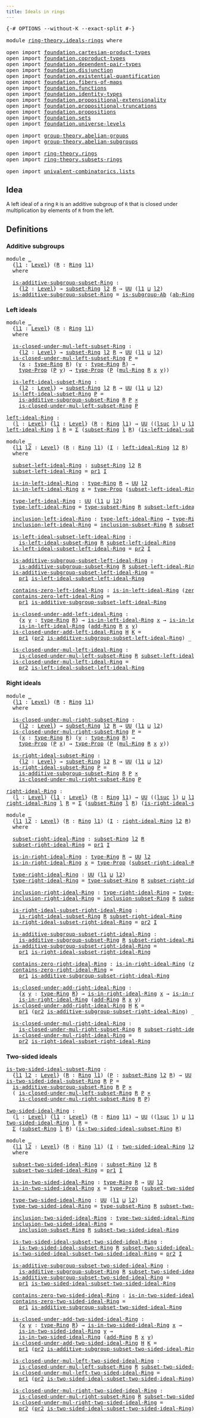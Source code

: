 ```yaml
---
title: Ideals in rings
---
```


<pre class="Agda"><a id="41" class="Symbol">{-#</a> <a id="45" class="Keyword">OPTIONS</a> <a id="53" class="Pragma">--without-K</a> <a id="65" class="Pragma">--exact-split</a> <a id="79" class="Symbol">#-}</a>

<a id="84" class="Keyword">module</a> <a id="91" href="ring-theory.ideals-rings.html" class="Module">ring-theory.ideals-rings</a> <a id="116" class="Keyword">where</a>

<a id="123" class="Keyword">open</a> <a id="128" class="Keyword">import</a> <a id="135" href="foundation.cartesian-product-types.html" class="Module">foundation.cartesian-product-types</a>
<a id="170" class="Keyword">open</a> <a id="175" class="Keyword">import</a> <a id="182" href="foundation.coproduct-types.html" class="Module">foundation.coproduct-types</a>
<a id="209" class="Keyword">open</a> <a id="214" class="Keyword">import</a> <a id="221" href="foundation.dependent-pair-types.html" class="Module">foundation.dependent-pair-types</a>
<a id="253" class="Keyword">open</a> <a id="258" class="Keyword">import</a> <a id="265" href="foundation.disjunction.html" class="Module">foundation.disjunction</a>
<a id="288" class="Keyword">open</a> <a id="293" class="Keyword">import</a> <a id="300" href="foundation.existential-quantification.html" class="Module">foundation.existential-quantification</a>
<a id="338" class="Keyword">open</a> <a id="343" class="Keyword">import</a> <a id="350" href="foundation.fibers-of-maps.html" class="Module">foundation.fibers-of-maps</a>
<a id="376" class="Keyword">open</a> <a id="381" class="Keyword">import</a> <a id="388" href="foundation.functions.html" class="Module">foundation.functions</a>
<a id="409" class="Keyword">open</a> <a id="414" class="Keyword">import</a> <a id="421" href="foundation.identity-types.html" class="Module">foundation.identity-types</a>
<a id="447" class="Keyword">open</a> <a id="452" class="Keyword">import</a> <a id="459" href="foundation.propositional-extensionality.html" class="Module">foundation.propositional-extensionality</a>
<a id="499" class="Keyword">open</a> <a id="504" class="Keyword">import</a> <a id="511" href="foundation.propositional-truncations.html" class="Module">foundation.propositional-truncations</a>
<a id="548" class="Keyword">open</a> <a id="553" class="Keyword">import</a> <a id="560" href="foundation.propositions.html" class="Module">foundation.propositions</a>
<a id="584" class="Keyword">open</a> <a id="589" class="Keyword">import</a> <a id="596" href="foundation.sets.html" class="Module">foundation.sets</a>
<a id="612" class="Keyword">open</a> <a id="617" class="Keyword">import</a> <a id="624" href="foundation.universe-levels.html" class="Module">foundation.universe-levels</a>

<a id="652" class="Keyword">open</a> <a id="657" class="Keyword">import</a> <a id="664" href="group-theory.abelian-groups.html" class="Module">group-theory.abelian-groups</a>
<a id="692" class="Keyword">open</a> <a id="697" class="Keyword">import</a> <a id="704" href="group-theory.abelian-subgroups.html" class="Module">group-theory.abelian-subgroups</a>

<a id="736" class="Keyword">open</a> <a id="741" class="Keyword">import</a> <a id="748" href="ring-theory.rings.html" class="Module">ring-theory.rings</a>
<a id="766" class="Keyword">open</a> <a id="771" class="Keyword">import</a> <a id="778" href="ring-theory.subsets-rings.html" class="Module">ring-theory.subsets-rings</a>

<a id="805" class="Keyword">open</a> <a id="810" class="Keyword">import</a> <a id="817" href="univalent-combinatorics.lists.html" class="Module">univalent-combinatorics.lists</a>
</pre>
## Idea

A left ideal of a ring `R` is an additive subgroup of `R` that is closed under multiplication by elements of `R` from the left.

## Definitions

### Additive subgroups

<pre class="Agda"><a id="1038" class="Keyword">module</a> <a id="1045" href="ring-theory.ideals-rings.html#1045" class="Module">_</a>
  <a id="1049" class="Symbol">{</a><a id="1050" href="ring-theory.ideals-rings.html#1050" class="Bound">l1</a> <a id="1053" class="Symbol">:</a> <a id="1055" href="Agda.Primitive.html#597" class="Postulate">Level</a><a id="1060" class="Symbol">}</a> <a id="1062" class="Symbol">(</a><a id="1063" href="ring-theory.ideals-rings.html#1063" class="Bound">R</a> <a id="1065" class="Symbol">:</a> <a id="1067" href="ring-theory.rings.html#2466" class="Function">Ring</a> <a id="1072" href="ring-theory.ideals-rings.html#1050" class="Bound">l1</a><a id="1074" class="Symbol">)</a>
  <a id="1078" class="Keyword">where</a>
  
  <a id="1089" href="ring-theory.ideals-rings.html#1089" class="Function">is-additive-subgroup-subset-Ring</a> <a id="1122" class="Symbol">:</a>
    <a id="1128" class="Symbol">{</a><a id="1129" href="ring-theory.ideals-rings.html#1129" class="Bound">l2</a> <a id="1132" class="Symbol">:</a> <a id="1134" href="Agda.Primitive.html#597" class="Postulate">Level</a><a id="1139" class="Symbol">}</a> <a id="1141" class="Symbol">→</a> <a id="1143" href="ring-theory.subsets-rings.html#597" class="Function">subset-Ring</a> <a id="1155" href="ring-theory.ideals-rings.html#1129" class="Bound">l2</a> <a id="1158" href="ring-theory.ideals-rings.html#1063" class="Bound">R</a> <a id="1160" class="Symbol">→</a> <a id="1162" href="foundation-core.universe-levels.html#222" class="Primitive">UU</a> <a id="1165" class="Symbol">(</a><a id="1166" href="ring-theory.ideals-rings.html#1050" class="Bound">l1</a> <a id="1169" href="Agda.Primitive.html#810" class="Primitive Operator">⊔</a> <a id="1171" href="ring-theory.ideals-rings.html#1129" class="Bound">l2</a><a id="1173" class="Symbol">)</a>
  <a id="1177" href="ring-theory.ideals-rings.html#1089" class="Function">is-additive-subgroup-subset-Ring</a> <a id="1210" class="Symbol">=</a> <a id="1212" href="group-theory.abelian-subgroups.html#3419" class="Function">is-subgroup-Ab</a> <a id="1227" class="Symbol">(</a><a id="1228" href="ring-theory.rings.html#2580" class="Function">ab-Ring</a> <a id="1236" href="ring-theory.ideals-rings.html#1063" class="Bound">R</a><a id="1237" class="Symbol">)</a>
</pre>
### Left ideals

<pre class="Agda"><a id="1269" class="Keyword">module</a> <a id="1276" href="ring-theory.ideals-rings.html#1276" class="Module">_</a>
  <a id="1280" class="Symbol">{</a><a id="1281" href="ring-theory.ideals-rings.html#1281" class="Bound">l1</a> <a id="1284" class="Symbol">:</a> <a id="1286" href="Agda.Primitive.html#597" class="Postulate">Level</a><a id="1291" class="Symbol">}</a> <a id="1293" class="Symbol">(</a><a id="1294" href="ring-theory.ideals-rings.html#1294" class="Bound">R</a> <a id="1296" class="Symbol">:</a> <a id="1298" href="ring-theory.rings.html#2466" class="Function">Ring</a> <a id="1303" href="ring-theory.ideals-rings.html#1281" class="Bound">l1</a><a id="1305" class="Symbol">)</a>
  <a id="1309" class="Keyword">where</a>
  
  <a id="1320" href="ring-theory.ideals-rings.html#1320" class="Function">is-closed-under-mul-left-subset-Ring</a> <a id="1357" class="Symbol">:</a>
    <a id="1363" class="Symbol">{</a><a id="1364" href="ring-theory.ideals-rings.html#1364" class="Bound">l2</a> <a id="1367" class="Symbol">:</a> <a id="1369" href="Agda.Primitive.html#597" class="Postulate">Level</a><a id="1374" class="Symbol">}</a> <a id="1376" class="Symbol">→</a> <a id="1378" href="ring-theory.subsets-rings.html#597" class="Function">subset-Ring</a> <a id="1390" href="ring-theory.ideals-rings.html#1364" class="Bound">l2</a> <a id="1393" href="ring-theory.ideals-rings.html#1294" class="Bound">R</a> <a id="1395" class="Symbol">→</a> <a id="1397" href="foundation-core.universe-levels.html#222" class="Primitive">UU</a> <a id="1400" class="Symbol">(</a><a id="1401" href="ring-theory.ideals-rings.html#1281" class="Bound">l1</a> <a id="1404" href="Agda.Primitive.html#810" class="Primitive Operator">⊔</a> <a id="1406" href="ring-theory.ideals-rings.html#1364" class="Bound">l2</a><a id="1408" class="Symbol">)</a>
  <a id="1412" href="ring-theory.ideals-rings.html#1320" class="Function">is-closed-under-mul-left-subset-Ring</a> <a id="1449" href="ring-theory.ideals-rings.html#1449" class="Bound">P</a> <a id="1451" class="Symbol">=</a>
    <a id="1457" class="Symbol">(</a><a id="1458" href="ring-theory.ideals-rings.html#1458" class="Bound">x</a> <a id="1460" class="Symbol">:</a> <a id="1462" href="ring-theory.rings.html#2723" class="Function">type-Ring</a> <a id="1472" href="ring-theory.ideals-rings.html#1294" class="Bound">R</a><a id="1473" class="Symbol">)</a> <a id="1475" class="Symbol">(</a><a id="1476" href="ring-theory.ideals-rings.html#1476" class="Bound">y</a> <a id="1478" class="Symbol">:</a> <a id="1480" href="ring-theory.rings.html#2723" class="Function">type-Ring</a> <a id="1490" href="ring-theory.ideals-rings.html#1294" class="Bound">R</a><a id="1491" class="Symbol">)</a> <a id="1493" class="Symbol">→</a>
    <a id="1499" href="foundation-core.propositions.html#1424" class="Function">type-Prop</a> <a id="1509" class="Symbol">(</a><a id="1510" href="ring-theory.ideals-rings.html#1449" class="Bound">P</a> <a id="1512" href="ring-theory.ideals-rings.html#1476" class="Bound">y</a><a id="1513" class="Symbol">)</a> <a id="1515" class="Symbol">→</a> <a id="1517" href="foundation-core.propositions.html#1424" class="Function">type-Prop</a> <a id="1527" class="Symbol">(</a><a id="1528" href="ring-theory.ideals-rings.html#1449" class="Bound">P</a> <a id="1530" class="Symbol">(</a><a id="1531" href="ring-theory.rings.html#6441" class="Function">mul-Ring</a> <a id="1540" href="ring-theory.ideals-rings.html#1294" class="Bound">R</a> <a id="1542" href="ring-theory.ideals-rings.html#1458" class="Bound">x</a> <a id="1544" href="ring-theory.ideals-rings.html#1476" class="Bound">y</a><a id="1545" class="Symbol">))</a>
  
  <a id="1553" href="ring-theory.ideals-rings.html#1553" class="Function">is-left-ideal-subset-Ring</a> <a id="1579" class="Symbol">:</a>
    <a id="1585" class="Symbol">{</a><a id="1586" href="ring-theory.ideals-rings.html#1586" class="Bound">l2</a> <a id="1589" class="Symbol">:</a> <a id="1591" href="Agda.Primitive.html#597" class="Postulate">Level</a><a id="1596" class="Symbol">}</a> <a id="1598" class="Symbol">→</a> <a id="1600" href="ring-theory.subsets-rings.html#597" class="Function">subset-Ring</a> <a id="1612" href="ring-theory.ideals-rings.html#1586" class="Bound">l2</a> <a id="1615" href="ring-theory.ideals-rings.html#1294" class="Bound">R</a> <a id="1617" class="Symbol">→</a> <a id="1619" href="foundation-core.universe-levels.html#222" class="Primitive">UU</a> <a id="1622" class="Symbol">(</a><a id="1623" href="ring-theory.ideals-rings.html#1281" class="Bound">l1</a> <a id="1626" href="Agda.Primitive.html#810" class="Primitive Operator">⊔</a> <a id="1628" href="ring-theory.ideals-rings.html#1586" class="Bound">l2</a><a id="1630" class="Symbol">)</a>
  <a id="1634" href="ring-theory.ideals-rings.html#1553" class="Function">is-left-ideal-subset-Ring</a> <a id="1660" href="ring-theory.ideals-rings.html#1660" class="Bound">P</a> <a id="1662" class="Symbol">=</a>
    <a id="1668" href="ring-theory.ideals-rings.html#1089" class="Function">is-additive-subgroup-subset-Ring</a> <a id="1701" href="ring-theory.ideals-rings.html#1294" class="Bound">R</a> <a id="1703" href="ring-theory.ideals-rings.html#1660" class="Bound">P</a> <a id="1705" href="foundation-core.cartesian-product-types.html#577" class="Function Operator">×</a>
    <a id="1711" href="ring-theory.ideals-rings.html#1320" class="Function">is-closed-under-mul-left-subset-Ring</a> <a id="1748" href="ring-theory.ideals-rings.html#1660" class="Bound">P</a>
  
<a id="left-ideal-Ring"></a><a id="1753" href="ring-theory.ideals-rings.html#1753" class="Function">left-ideal-Ring</a> <a id="1769" class="Symbol">:</a>
  <a id="1773" class="Symbol">(</a><a id="1774" href="ring-theory.ideals-rings.html#1774" class="Bound">l</a> <a id="1776" class="Symbol">:</a> <a id="1778" href="Agda.Primitive.html#597" class="Postulate">Level</a><a id="1783" class="Symbol">)</a> <a id="1785" class="Symbol">{</a><a id="1786" href="ring-theory.ideals-rings.html#1786" class="Bound">l1</a> <a id="1789" class="Symbol">:</a> <a id="1791" href="Agda.Primitive.html#597" class="Postulate">Level</a><a id="1796" class="Symbol">}</a> <a id="1798" class="Symbol">(</a><a id="1799" href="ring-theory.ideals-rings.html#1799" class="Bound">R</a> <a id="1801" class="Symbol">:</a> <a id="1803" href="ring-theory.rings.html#2466" class="Function">Ring</a> <a id="1808" href="ring-theory.ideals-rings.html#1786" class="Bound">l1</a><a id="1810" class="Symbol">)</a> <a id="1812" class="Symbol">→</a> <a id="1814" href="foundation-core.universe-levels.html#222" class="Primitive">UU</a> <a id="1817" class="Symbol">((</a><a id="1819" href="Agda.Primitive.html#780" class="Primitive">lsuc</a> <a id="1824" href="ring-theory.ideals-rings.html#1774" class="Bound">l</a><a id="1825" class="Symbol">)</a> <a id="1827" href="Agda.Primitive.html#810" class="Primitive Operator">⊔</a> <a id="1829" href="ring-theory.ideals-rings.html#1786" class="Bound">l1</a><a id="1831" class="Symbol">)</a>
<a id="1833" href="ring-theory.ideals-rings.html#1753" class="Function">left-ideal-Ring</a> <a id="1849" href="ring-theory.ideals-rings.html#1849" class="Bound">l</a> <a id="1851" href="ring-theory.ideals-rings.html#1851" class="Bound">R</a> <a id="1853" class="Symbol">=</a> <a id="1855" href="foundation-core.dependent-pair-types.html#502" class="Record">Σ</a> <a id="1857" class="Symbol">(</a><a id="1858" href="ring-theory.subsets-rings.html#597" class="Function">subset-Ring</a> <a id="1870" href="ring-theory.ideals-rings.html#1849" class="Bound">l</a> <a id="1872" href="ring-theory.ideals-rings.html#1851" class="Bound">R</a><a id="1873" class="Symbol">)</a> <a id="1875" class="Symbol">(</a><a id="1876" href="ring-theory.ideals-rings.html#1553" class="Function">is-left-ideal-subset-Ring</a> <a id="1902" href="ring-theory.ideals-rings.html#1851" class="Bound">R</a><a id="1903" class="Symbol">)</a>

<a id="1906" class="Keyword">module</a> <a id="1913" href="ring-theory.ideals-rings.html#1913" class="Module">_</a>
  <a id="1917" class="Symbol">{</a><a id="1918" href="ring-theory.ideals-rings.html#1918" class="Bound">l1</a> <a id="1921" href="ring-theory.ideals-rings.html#1921" class="Bound">l2</a> <a id="1924" class="Symbol">:</a> <a id="1926" href="Agda.Primitive.html#597" class="Postulate">Level</a><a id="1931" class="Symbol">}</a> <a id="1933" class="Symbol">(</a><a id="1934" href="ring-theory.ideals-rings.html#1934" class="Bound">R</a> <a id="1936" class="Symbol">:</a> <a id="1938" href="ring-theory.rings.html#2466" class="Function">Ring</a> <a id="1943" href="ring-theory.ideals-rings.html#1918" class="Bound">l1</a><a id="1945" class="Symbol">)</a> <a id="1947" class="Symbol">(</a><a id="1948" href="ring-theory.ideals-rings.html#1948" class="Bound">I</a> <a id="1950" class="Symbol">:</a> <a id="1952" href="ring-theory.ideals-rings.html#1753" class="Function">left-ideal-Ring</a> <a id="1968" href="ring-theory.ideals-rings.html#1921" class="Bound">l2</a> <a id="1971" href="ring-theory.ideals-rings.html#1934" class="Bound">R</a><a id="1972" class="Symbol">)</a>
  <a id="1976" class="Keyword">where</a>

  <a id="1985" href="ring-theory.ideals-rings.html#1985" class="Function">subset-left-ideal-Ring</a> <a id="2008" class="Symbol">:</a> <a id="2010" href="ring-theory.subsets-rings.html#597" class="Function">subset-Ring</a> <a id="2022" href="ring-theory.ideals-rings.html#1921" class="Bound">l2</a> <a id="2025" href="ring-theory.ideals-rings.html#1934" class="Bound">R</a>
  <a id="2029" href="ring-theory.ideals-rings.html#1985" class="Function">subset-left-ideal-Ring</a> <a id="2052" class="Symbol">=</a> <a id="2054" href="foundation-core.dependent-pair-types.html#592" class="Field">pr1</a> <a id="2058" href="ring-theory.ideals-rings.html#1948" class="Bound">I</a>

  <a id="2063" href="ring-theory.ideals-rings.html#2063" class="Function">is-in-left-ideal-Ring</a> <a id="2085" class="Symbol">:</a> <a id="2087" href="ring-theory.rings.html#2723" class="Function">type-Ring</a> <a id="2097" href="ring-theory.ideals-rings.html#1934" class="Bound">R</a> <a id="2099" class="Symbol">→</a> <a id="2101" href="foundation-core.universe-levels.html#222" class="Primitive">UU</a> <a id="2104" href="ring-theory.ideals-rings.html#1921" class="Bound">l2</a>
  <a id="2109" href="ring-theory.ideals-rings.html#2063" class="Function">is-in-left-ideal-Ring</a> <a id="2131" href="ring-theory.ideals-rings.html#2131" class="Bound">x</a> <a id="2133" class="Symbol">=</a> <a id="2135" href="foundation-core.propositions.html#1424" class="Function">type-Prop</a> <a id="2145" class="Symbol">(</a><a id="2146" href="ring-theory.ideals-rings.html#1985" class="Function">subset-left-ideal-Ring</a> <a id="2169" href="ring-theory.ideals-rings.html#2131" class="Bound">x</a><a id="2170" class="Symbol">)</a>

  <a id="2175" href="ring-theory.ideals-rings.html#2175" class="Function">type-left-ideal-Ring</a> <a id="2196" class="Symbol">:</a> <a id="2198" href="foundation-core.universe-levels.html#222" class="Primitive">UU</a> <a id="2201" class="Symbol">(</a><a id="2202" href="ring-theory.ideals-rings.html#1918" class="Bound">l1</a> <a id="2205" href="Agda.Primitive.html#810" class="Primitive Operator">⊔</a> <a id="2207" href="ring-theory.ideals-rings.html#1921" class="Bound">l2</a><a id="2209" class="Symbol">)</a>
  <a id="2213" href="ring-theory.ideals-rings.html#2175" class="Function">type-left-ideal-Ring</a> <a id="2234" class="Symbol">=</a> <a id="2236" href="ring-theory.subsets-rings.html#944" class="Function">type-subset-Ring</a> <a id="2253" href="ring-theory.ideals-rings.html#1934" class="Bound">R</a> <a id="2255" href="ring-theory.ideals-rings.html#1985" class="Function">subset-left-ideal-Ring</a>

  <a id="2281" href="ring-theory.ideals-rings.html#2281" class="Function">inclusion-left-ideal-Ring</a> <a id="2307" class="Symbol">:</a> <a id="2309" href="ring-theory.ideals-rings.html#2175" class="Function">type-left-ideal-Ring</a> <a id="2330" class="Symbol">→</a> <a id="2332" href="ring-theory.rings.html#2723" class="Function">type-Ring</a> <a id="2342" href="ring-theory.ideals-rings.html#1934" class="Bound">R</a>
  <a id="2346" href="ring-theory.ideals-rings.html#2281" class="Function">inclusion-left-ideal-Ring</a> <a id="2372" class="Symbol">=</a> <a id="2374" href="ring-theory.subsets-rings.html#1015" class="Function">inclusion-subset-Ring</a> <a id="2396" href="ring-theory.ideals-rings.html#1934" class="Bound">R</a> <a id="2398" href="ring-theory.ideals-rings.html#1985" class="Function">subset-left-ideal-Ring</a>

  <a id="2424" href="ring-theory.ideals-rings.html#2424" class="Function">is-left-ideal-subset-left-ideal-Ring</a> <a id="2461" class="Symbol">:</a>
    <a id="2467" href="ring-theory.ideals-rings.html#1553" class="Function">is-left-ideal-subset-Ring</a> <a id="2493" href="ring-theory.ideals-rings.html#1934" class="Bound">R</a> <a id="2495" href="ring-theory.ideals-rings.html#1985" class="Function">subset-left-ideal-Ring</a>
  <a id="2520" href="ring-theory.ideals-rings.html#2424" class="Function">is-left-ideal-subset-left-ideal-Ring</a> <a id="2557" class="Symbol">=</a> <a id="2559" href="foundation-core.dependent-pair-types.html#604" class="Field">pr2</a> <a id="2563" href="ring-theory.ideals-rings.html#1948" class="Bound">I</a>

  <a id="2568" href="ring-theory.ideals-rings.html#2568" class="Function">is-additive-subgroup-subset-left-ideal-Ring</a> <a id="2612" class="Symbol">:</a>
    <a id="2618" href="ring-theory.ideals-rings.html#1089" class="Function">is-additive-subgroup-subset-Ring</a> <a id="2651" href="ring-theory.ideals-rings.html#1934" class="Bound">R</a> <a id="2653" href="ring-theory.ideals-rings.html#1985" class="Function">subset-left-ideal-Ring</a>
  <a id="2678" href="ring-theory.ideals-rings.html#2568" class="Function">is-additive-subgroup-subset-left-ideal-Ring</a> <a id="2722" class="Symbol">=</a>
    <a id="2728" href="foundation-core.dependent-pair-types.html#592" class="Field">pr1</a> <a id="2732" href="ring-theory.ideals-rings.html#2424" class="Function">is-left-ideal-subset-left-ideal-Ring</a>

  <a id="2772" href="ring-theory.ideals-rings.html#2772" class="Function">contains-zero-left-ideal-Ring</a> <a id="2802" class="Symbol">:</a> <a id="2804" href="ring-theory.ideals-rings.html#2063" class="Function">is-in-left-ideal-Ring</a> <a id="2826" class="Symbol">(</a><a id="2827" href="ring-theory.rings.html#5102" class="Function">zero-Ring</a> <a id="2837" href="ring-theory.ideals-rings.html#1934" class="Bound">R</a><a id="2838" class="Symbol">)</a>
  <a id="2842" href="ring-theory.ideals-rings.html#2772" class="Function">contains-zero-left-ideal-Ring</a> <a id="2872" class="Symbol">=</a>
    <a id="2878" href="foundation-core.dependent-pair-types.html#592" class="Field">pr1</a> <a id="2882" href="ring-theory.ideals-rings.html#2568" class="Function">is-additive-subgroup-subset-left-ideal-Ring</a>

  <a id="2929" href="ring-theory.ideals-rings.html#2929" class="Function">is-closed-under-add-left-ideal-Ring</a> <a id="2965" class="Symbol">:</a>
    <a id="2971" class="Symbol">{</a><a id="2972" href="ring-theory.ideals-rings.html#2972" class="Bound">x</a> <a id="2974" href="ring-theory.ideals-rings.html#2974" class="Bound">y</a> <a id="2976" class="Symbol">:</a> <a id="2978" href="ring-theory.rings.html#2723" class="Function">type-Ring</a> <a id="2988" href="ring-theory.ideals-rings.html#1934" class="Bound">R</a><a id="2989" class="Symbol">}</a> <a id="2991" class="Symbol">→</a> <a id="2993" href="ring-theory.ideals-rings.html#2063" class="Function">is-in-left-ideal-Ring</a> <a id="3015" href="ring-theory.ideals-rings.html#2972" class="Bound">x</a> <a id="3017" class="Symbol">→</a> <a id="3019" href="ring-theory.ideals-rings.html#2063" class="Function">is-in-left-ideal-Ring</a> <a id="3041" href="ring-theory.ideals-rings.html#2974" class="Bound">y</a> <a id="3043" class="Symbol">→</a>
    <a id="3049" href="ring-theory.ideals-rings.html#2063" class="Function">is-in-left-ideal-Ring</a> <a id="3071" class="Symbol">(</a><a id="3072" href="ring-theory.rings.html#3068" class="Function">add-Ring</a> <a id="3081" href="ring-theory.ideals-rings.html#1934" class="Bound">R</a> <a id="3083" href="ring-theory.ideals-rings.html#2972" class="Bound">x</a> <a id="3085" href="ring-theory.ideals-rings.html#2974" class="Bound">y</a><a id="3086" class="Symbol">)</a>
  <a id="3090" href="ring-theory.ideals-rings.html#2929" class="Function">is-closed-under-add-left-ideal-Ring</a> <a id="3126" href="ring-theory.ideals-rings.html#3126" class="Bound">H</a> <a id="3128" href="ring-theory.ideals-rings.html#3128" class="Bound">K</a> <a id="3130" class="Symbol">=</a>
    <a id="3136" href="foundation-core.dependent-pair-types.html#592" class="Field">pr1</a> <a id="3140" class="Symbol">(</a><a id="3141" href="foundation-core.dependent-pair-types.html#604" class="Field">pr2</a> <a id="3145" href="ring-theory.ideals-rings.html#2568" class="Function">is-additive-subgroup-subset-left-ideal-Ring</a><a id="3188" class="Symbol">)</a> <a id="3190" class="Symbol">_</a> <a id="3192" class="Symbol">_</a> <a id="3194" href="ring-theory.ideals-rings.html#3126" class="Bound">H</a> <a id="3196" href="ring-theory.ideals-rings.html#3128" class="Bound">K</a>

  <a id="3201" href="ring-theory.ideals-rings.html#3201" class="Function">is-closed-under-mul-left-ideal-Ring</a> <a id="3237" class="Symbol">:</a>
    <a id="3243" href="ring-theory.ideals-rings.html#1320" class="Function">is-closed-under-mul-left-subset-Ring</a> <a id="3280" href="ring-theory.ideals-rings.html#1934" class="Bound">R</a> <a id="3282" href="ring-theory.ideals-rings.html#1985" class="Function">subset-left-ideal-Ring</a>
  <a id="3307" href="ring-theory.ideals-rings.html#3201" class="Function">is-closed-under-mul-left-ideal-Ring</a> <a id="3343" class="Symbol">=</a>
    <a id="3349" href="foundation-core.dependent-pair-types.html#604" class="Field">pr2</a> <a id="3353" href="ring-theory.ideals-rings.html#2424" class="Function">is-left-ideal-subset-left-ideal-Ring</a>
</pre>
### Right ideals

<pre class="Agda"><a id="3421" class="Keyword">module</a> <a id="3428" href="ring-theory.ideals-rings.html#3428" class="Module">_</a>
  <a id="3432" class="Symbol">{</a><a id="3433" href="ring-theory.ideals-rings.html#3433" class="Bound">l1</a> <a id="3436" class="Symbol">:</a> <a id="3438" href="Agda.Primitive.html#597" class="Postulate">Level</a><a id="3443" class="Symbol">}</a> <a id="3445" class="Symbol">(</a><a id="3446" href="ring-theory.ideals-rings.html#3446" class="Bound">R</a> <a id="3448" class="Symbol">:</a> <a id="3450" href="ring-theory.rings.html#2466" class="Function">Ring</a> <a id="3455" href="ring-theory.ideals-rings.html#3433" class="Bound">l1</a><a id="3457" class="Symbol">)</a>
  <a id="3461" class="Keyword">where</a>
  
  <a id="3472" href="ring-theory.ideals-rings.html#3472" class="Function">is-closed-under-mul-right-subset-Ring</a> <a id="3510" class="Symbol">:</a>
    <a id="3516" class="Symbol">{</a><a id="3517" href="ring-theory.ideals-rings.html#3517" class="Bound">l2</a> <a id="3520" class="Symbol">:</a> <a id="3522" href="Agda.Primitive.html#597" class="Postulate">Level</a><a id="3527" class="Symbol">}</a> <a id="3529" class="Symbol">→</a> <a id="3531" href="ring-theory.subsets-rings.html#597" class="Function">subset-Ring</a> <a id="3543" href="ring-theory.ideals-rings.html#3517" class="Bound">l2</a> <a id="3546" href="ring-theory.ideals-rings.html#3446" class="Bound">R</a> <a id="3548" class="Symbol">→</a> <a id="3550" href="foundation-core.universe-levels.html#222" class="Primitive">UU</a> <a id="3553" class="Symbol">(</a><a id="3554" href="ring-theory.ideals-rings.html#3433" class="Bound">l1</a> <a id="3557" href="Agda.Primitive.html#810" class="Primitive Operator">⊔</a> <a id="3559" href="ring-theory.ideals-rings.html#3517" class="Bound">l2</a><a id="3561" class="Symbol">)</a>
  <a id="3565" href="ring-theory.ideals-rings.html#3472" class="Function">is-closed-under-mul-right-subset-Ring</a> <a id="3603" href="ring-theory.ideals-rings.html#3603" class="Bound">P</a> <a id="3605" class="Symbol">=</a>
    <a id="3611" class="Symbol">(</a><a id="3612" href="ring-theory.ideals-rings.html#3612" class="Bound">x</a> <a id="3614" class="Symbol">:</a> <a id="3616" href="ring-theory.rings.html#2723" class="Function">type-Ring</a> <a id="3626" href="ring-theory.ideals-rings.html#3446" class="Bound">R</a><a id="3627" class="Symbol">)</a> <a id="3629" class="Symbol">(</a><a id="3630" href="ring-theory.ideals-rings.html#3630" class="Bound">y</a> <a id="3632" class="Symbol">:</a> <a id="3634" href="ring-theory.rings.html#2723" class="Function">type-Ring</a> <a id="3644" href="ring-theory.ideals-rings.html#3446" class="Bound">R</a><a id="3645" class="Symbol">)</a> <a id="3647" class="Symbol">→</a>
    <a id="3653" href="foundation-core.propositions.html#1424" class="Function">type-Prop</a> <a id="3663" class="Symbol">(</a><a id="3664" href="ring-theory.ideals-rings.html#3603" class="Bound">P</a> <a id="3666" href="ring-theory.ideals-rings.html#3612" class="Bound">x</a><a id="3667" class="Symbol">)</a> <a id="3669" class="Symbol">→</a> <a id="3671" href="foundation-core.propositions.html#1424" class="Function">type-Prop</a> <a id="3681" class="Symbol">(</a><a id="3682" href="ring-theory.ideals-rings.html#3603" class="Bound">P</a> <a id="3684" class="Symbol">(</a><a id="3685" href="ring-theory.rings.html#6441" class="Function">mul-Ring</a> <a id="3694" href="ring-theory.ideals-rings.html#3446" class="Bound">R</a> <a id="3696" href="ring-theory.ideals-rings.html#3612" class="Bound">x</a> <a id="3698" href="ring-theory.ideals-rings.html#3630" class="Bound">y</a><a id="3699" class="Symbol">))</a>

  <a id="3705" href="ring-theory.ideals-rings.html#3705" class="Function">is-right-ideal-subset-Ring</a> <a id="3732" class="Symbol">:</a>
    <a id="3738" class="Symbol">{</a><a id="3739" href="ring-theory.ideals-rings.html#3739" class="Bound">l2</a> <a id="3742" class="Symbol">:</a> <a id="3744" href="Agda.Primitive.html#597" class="Postulate">Level</a><a id="3749" class="Symbol">}</a> <a id="3751" class="Symbol">→</a> <a id="3753" href="ring-theory.subsets-rings.html#597" class="Function">subset-Ring</a> <a id="3765" href="ring-theory.ideals-rings.html#3739" class="Bound">l2</a> <a id="3768" href="ring-theory.ideals-rings.html#3446" class="Bound">R</a> <a id="3770" class="Symbol">→</a> <a id="3772" href="foundation-core.universe-levels.html#222" class="Primitive">UU</a> <a id="3775" class="Symbol">(</a><a id="3776" href="ring-theory.ideals-rings.html#3433" class="Bound">l1</a> <a id="3779" href="Agda.Primitive.html#810" class="Primitive Operator">⊔</a> <a id="3781" href="ring-theory.ideals-rings.html#3739" class="Bound">l2</a><a id="3783" class="Symbol">)</a>
  <a id="3787" href="ring-theory.ideals-rings.html#3705" class="Function">is-right-ideal-subset-Ring</a> <a id="3814" href="ring-theory.ideals-rings.html#3814" class="Bound">P</a> <a id="3816" class="Symbol">=</a>
    <a id="3822" href="ring-theory.ideals-rings.html#1089" class="Function">is-additive-subgroup-subset-Ring</a> <a id="3855" href="ring-theory.ideals-rings.html#3446" class="Bound">R</a> <a id="3857" href="ring-theory.ideals-rings.html#3814" class="Bound">P</a> <a id="3859" href="foundation-core.cartesian-product-types.html#577" class="Function Operator">×</a>
    <a id="3865" href="ring-theory.ideals-rings.html#3472" class="Function">is-closed-under-mul-right-subset-Ring</a> <a id="3903" href="ring-theory.ideals-rings.html#3814" class="Bound">P</a>

<a id="right-ideal-Ring"></a><a id="3906" href="ring-theory.ideals-rings.html#3906" class="Function">right-ideal-Ring</a> <a id="3923" class="Symbol">:</a>
  <a id="3927" class="Symbol">(</a><a id="3928" href="ring-theory.ideals-rings.html#3928" class="Bound">l</a> <a id="3930" class="Symbol">:</a> <a id="3932" href="Agda.Primitive.html#597" class="Postulate">Level</a><a id="3937" class="Symbol">)</a> <a id="3939" class="Symbol">{</a><a id="3940" href="ring-theory.ideals-rings.html#3940" class="Bound">l1</a> <a id="3943" class="Symbol">:</a> <a id="3945" href="Agda.Primitive.html#597" class="Postulate">Level</a><a id="3950" class="Symbol">}</a> <a id="3952" class="Symbol">(</a><a id="3953" href="ring-theory.ideals-rings.html#3953" class="Bound">R</a> <a id="3955" class="Symbol">:</a> <a id="3957" href="ring-theory.rings.html#2466" class="Function">Ring</a> <a id="3962" href="ring-theory.ideals-rings.html#3940" class="Bound">l1</a><a id="3964" class="Symbol">)</a> <a id="3966" class="Symbol">→</a> <a id="3968" href="foundation-core.universe-levels.html#222" class="Primitive">UU</a> <a id="3971" class="Symbol">((</a><a id="3973" href="Agda.Primitive.html#780" class="Primitive">lsuc</a> <a id="3978" href="ring-theory.ideals-rings.html#3928" class="Bound">l</a><a id="3979" class="Symbol">)</a> <a id="3981" href="Agda.Primitive.html#810" class="Primitive Operator">⊔</a> <a id="3983" href="ring-theory.ideals-rings.html#3940" class="Bound">l1</a><a id="3985" class="Symbol">)</a>
<a id="3987" href="ring-theory.ideals-rings.html#3906" class="Function">right-ideal-Ring</a> <a id="4004" href="ring-theory.ideals-rings.html#4004" class="Bound">l</a> <a id="4006" href="ring-theory.ideals-rings.html#4006" class="Bound">R</a> <a id="4008" class="Symbol">=</a> <a id="4010" href="foundation-core.dependent-pair-types.html#502" class="Record">Σ</a> <a id="4012" class="Symbol">(</a><a id="4013" href="ring-theory.subsets-rings.html#597" class="Function">subset-Ring</a> <a id="4025" href="ring-theory.ideals-rings.html#4004" class="Bound">l</a> <a id="4027" href="ring-theory.ideals-rings.html#4006" class="Bound">R</a><a id="4028" class="Symbol">)</a> <a id="4030" class="Symbol">(</a><a id="4031" href="ring-theory.ideals-rings.html#3705" class="Function">is-right-ideal-subset-Ring</a> <a id="4058" href="ring-theory.ideals-rings.html#4006" class="Bound">R</a><a id="4059" class="Symbol">)</a>

<a id="4062" class="Keyword">module</a> <a id="4069" href="ring-theory.ideals-rings.html#4069" class="Module">_</a>
  <a id="4073" class="Symbol">{</a><a id="4074" href="ring-theory.ideals-rings.html#4074" class="Bound">l1</a> <a id="4077" href="ring-theory.ideals-rings.html#4077" class="Bound">l2</a> <a id="4080" class="Symbol">:</a> <a id="4082" href="Agda.Primitive.html#597" class="Postulate">Level</a><a id="4087" class="Symbol">}</a> <a id="4089" class="Symbol">(</a><a id="4090" href="ring-theory.ideals-rings.html#4090" class="Bound">R</a> <a id="4092" class="Symbol">:</a> <a id="4094" href="ring-theory.rings.html#2466" class="Function">Ring</a> <a id="4099" href="ring-theory.ideals-rings.html#4074" class="Bound">l1</a><a id="4101" class="Symbol">)</a> <a id="4103" class="Symbol">(</a><a id="4104" href="ring-theory.ideals-rings.html#4104" class="Bound">I</a> <a id="4106" class="Symbol">:</a> <a id="4108" href="ring-theory.ideals-rings.html#3906" class="Function">right-ideal-Ring</a> <a id="4125" href="ring-theory.ideals-rings.html#4077" class="Bound">l2</a> <a id="4128" href="ring-theory.ideals-rings.html#4090" class="Bound">R</a><a id="4129" class="Symbol">)</a>
  <a id="4133" class="Keyword">where</a>

  <a id="4142" href="ring-theory.ideals-rings.html#4142" class="Function">subset-right-ideal-Ring</a> <a id="4166" class="Symbol">:</a> <a id="4168" href="ring-theory.subsets-rings.html#597" class="Function">subset-Ring</a> <a id="4180" href="ring-theory.ideals-rings.html#4077" class="Bound">l2</a> <a id="4183" href="ring-theory.ideals-rings.html#4090" class="Bound">R</a>
  <a id="4187" href="ring-theory.ideals-rings.html#4142" class="Function">subset-right-ideal-Ring</a> <a id="4211" class="Symbol">=</a> <a id="4213" href="foundation-core.dependent-pair-types.html#592" class="Field">pr1</a> <a id="4217" href="ring-theory.ideals-rings.html#4104" class="Bound">I</a>

  <a id="4222" href="ring-theory.ideals-rings.html#4222" class="Function">is-in-right-ideal-Ring</a> <a id="4245" class="Symbol">:</a> <a id="4247" href="ring-theory.rings.html#2723" class="Function">type-Ring</a> <a id="4257" href="ring-theory.ideals-rings.html#4090" class="Bound">R</a> <a id="4259" class="Symbol">→</a> <a id="4261" href="foundation-core.universe-levels.html#222" class="Primitive">UU</a> <a id="4264" href="ring-theory.ideals-rings.html#4077" class="Bound">l2</a>
  <a id="4269" href="ring-theory.ideals-rings.html#4222" class="Function">is-in-right-ideal-Ring</a> <a id="4292" href="ring-theory.ideals-rings.html#4292" class="Bound">x</a> <a id="4294" class="Symbol">=</a> <a id="4296" href="foundation-core.propositions.html#1424" class="Function">type-Prop</a> <a id="4306" class="Symbol">(</a><a id="4307" href="ring-theory.ideals-rings.html#4142" class="Function">subset-right-ideal-Ring</a> <a id="4331" href="ring-theory.ideals-rings.html#4292" class="Bound">x</a><a id="4332" class="Symbol">)</a>

  <a id="4337" href="ring-theory.ideals-rings.html#4337" class="Function">type-right-ideal-Ring</a> <a id="4359" class="Symbol">:</a> <a id="4361" href="foundation-core.universe-levels.html#222" class="Primitive">UU</a> <a id="4364" class="Symbol">(</a><a id="4365" href="ring-theory.ideals-rings.html#4074" class="Bound">l1</a> <a id="4368" href="Agda.Primitive.html#810" class="Primitive Operator">⊔</a> <a id="4370" href="ring-theory.ideals-rings.html#4077" class="Bound">l2</a><a id="4372" class="Symbol">)</a>
  <a id="4376" href="ring-theory.ideals-rings.html#4337" class="Function">type-right-ideal-Ring</a> <a id="4398" class="Symbol">=</a> <a id="4400" href="ring-theory.subsets-rings.html#944" class="Function">type-subset-Ring</a> <a id="4417" href="ring-theory.ideals-rings.html#4090" class="Bound">R</a> <a id="4419" href="ring-theory.ideals-rings.html#4142" class="Function">subset-right-ideal-Ring</a>

  <a id="4446" href="ring-theory.ideals-rings.html#4446" class="Function">inclusion-right-ideal-Ring</a> <a id="4473" class="Symbol">:</a> <a id="4475" href="ring-theory.ideals-rings.html#4337" class="Function">type-right-ideal-Ring</a> <a id="4497" class="Symbol">→</a> <a id="4499" href="ring-theory.rings.html#2723" class="Function">type-Ring</a> <a id="4509" href="ring-theory.ideals-rings.html#4090" class="Bound">R</a>
  <a id="4513" href="ring-theory.ideals-rings.html#4446" class="Function">inclusion-right-ideal-Ring</a> <a id="4540" class="Symbol">=</a> <a id="4542" href="ring-theory.subsets-rings.html#1015" class="Function">inclusion-subset-Ring</a> <a id="4564" href="ring-theory.ideals-rings.html#4090" class="Bound">R</a> <a id="4566" href="ring-theory.ideals-rings.html#4142" class="Function">subset-right-ideal-Ring</a>

  <a id="4593" href="ring-theory.ideals-rings.html#4593" class="Function">is-right-ideal-subset-right-ideal-Ring</a> <a id="4632" class="Symbol">:</a>
    <a id="4638" href="ring-theory.ideals-rings.html#3705" class="Function">is-right-ideal-subset-Ring</a> <a id="4665" href="ring-theory.ideals-rings.html#4090" class="Bound">R</a> <a id="4667" href="ring-theory.ideals-rings.html#4142" class="Function">subset-right-ideal-Ring</a>
  <a id="4693" href="ring-theory.ideals-rings.html#4593" class="Function">is-right-ideal-subset-right-ideal-Ring</a> <a id="4732" class="Symbol">=</a> <a id="4734" href="foundation-core.dependent-pair-types.html#604" class="Field">pr2</a> <a id="4738" href="ring-theory.ideals-rings.html#4104" class="Bound">I</a>

  <a id="4743" href="ring-theory.ideals-rings.html#4743" class="Function">is-additive-subgroup-subset-right-ideal-Ring</a> <a id="4788" class="Symbol">:</a>
    <a id="4794" href="ring-theory.ideals-rings.html#1089" class="Function">is-additive-subgroup-subset-Ring</a> <a id="4827" href="ring-theory.ideals-rings.html#4090" class="Bound">R</a> <a id="4829" href="ring-theory.ideals-rings.html#4142" class="Function">subset-right-ideal-Ring</a>
  <a id="4855" href="ring-theory.ideals-rings.html#4743" class="Function">is-additive-subgroup-subset-right-ideal-Ring</a> <a id="4900" class="Symbol">=</a>
    <a id="4906" href="foundation-core.dependent-pair-types.html#592" class="Field">pr1</a> <a id="4910" href="ring-theory.ideals-rings.html#4593" class="Function">is-right-ideal-subset-right-ideal-Ring</a>

  <a id="4952" href="ring-theory.ideals-rings.html#4952" class="Function">contains-zero-right-ideal-Ring</a> <a id="4983" class="Symbol">:</a> <a id="4985" href="ring-theory.ideals-rings.html#4222" class="Function">is-in-right-ideal-Ring</a> <a id="5008" class="Symbol">(</a><a id="5009" href="ring-theory.rings.html#5102" class="Function">zero-Ring</a> <a id="5019" href="ring-theory.ideals-rings.html#4090" class="Bound">R</a><a id="5020" class="Symbol">)</a>
  <a id="5024" href="ring-theory.ideals-rings.html#4952" class="Function">contains-zero-right-ideal-Ring</a> <a id="5055" class="Symbol">=</a>
    <a id="5061" href="foundation-core.dependent-pair-types.html#592" class="Field">pr1</a> <a id="5065" href="ring-theory.ideals-rings.html#4743" class="Function">is-additive-subgroup-subset-right-ideal-Ring</a>

  <a id="5113" href="ring-theory.ideals-rings.html#5113" class="Function">is-closed-under-add-right-ideal-Ring</a> <a id="5150" class="Symbol">:</a>
    <a id="5156" class="Symbol">{</a><a id="5157" href="ring-theory.ideals-rings.html#5157" class="Bound">x</a> <a id="5159" href="ring-theory.ideals-rings.html#5159" class="Bound">y</a> <a id="5161" class="Symbol">:</a> <a id="5163" href="ring-theory.rings.html#2723" class="Function">type-Ring</a> <a id="5173" href="ring-theory.ideals-rings.html#4090" class="Bound">R</a><a id="5174" class="Symbol">}</a> <a id="5176" class="Symbol">→</a> <a id="5178" href="ring-theory.ideals-rings.html#4222" class="Function">is-in-right-ideal-Ring</a> <a id="5201" href="ring-theory.ideals-rings.html#5157" class="Bound">x</a> <a id="5203" class="Symbol">→</a> <a id="5205" href="ring-theory.ideals-rings.html#4222" class="Function">is-in-right-ideal-Ring</a> <a id="5228" href="ring-theory.ideals-rings.html#5159" class="Bound">y</a> <a id="5230" class="Symbol">→</a>
    <a id="5236" href="ring-theory.ideals-rings.html#4222" class="Function">is-in-right-ideal-Ring</a> <a id="5259" class="Symbol">(</a><a id="5260" href="ring-theory.rings.html#3068" class="Function">add-Ring</a> <a id="5269" href="ring-theory.ideals-rings.html#4090" class="Bound">R</a> <a id="5271" href="ring-theory.ideals-rings.html#5157" class="Bound">x</a> <a id="5273" href="ring-theory.ideals-rings.html#5159" class="Bound">y</a><a id="5274" class="Symbol">)</a>
  <a id="5278" href="ring-theory.ideals-rings.html#5113" class="Function">is-closed-under-add-right-ideal-Ring</a> <a id="5315" href="ring-theory.ideals-rings.html#5315" class="Bound">H</a> <a id="5317" href="ring-theory.ideals-rings.html#5317" class="Bound">K</a> <a id="5319" class="Symbol">=</a>
    <a id="5325" href="foundation-core.dependent-pair-types.html#592" class="Field">pr1</a> <a id="5329" class="Symbol">(</a><a id="5330" href="foundation-core.dependent-pair-types.html#604" class="Field">pr2</a> <a id="5334" href="ring-theory.ideals-rings.html#4743" class="Function">is-additive-subgroup-subset-right-ideal-Ring</a><a id="5378" class="Symbol">)</a> <a id="5380" class="Symbol">_</a> <a id="5382" class="Symbol">_</a> <a id="5384" href="ring-theory.ideals-rings.html#5315" class="Bound">H</a> <a id="5386" href="ring-theory.ideals-rings.html#5317" class="Bound">K</a>

  <a id="5391" href="ring-theory.ideals-rings.html#5391" class="Function">is-closed-under-mul-right-ideal-Ring</a> <a id="5428" class="Symbol">:</a>
    <a id="5434" href="ring-theory.ideals-rings.html#3472" class="Function">is-closed-under-mul-right-subset-Ring</a> <a id="5472" href="ring-theory.ideals-rings.html#4090" class="Bound">R</a> <a id="5474" href="ring-theory.ideals-rings.html#4142" class="Function">subset-right-ideal-Ring</a>
  <a id="5500" href="ring-theory.ideals-rings.html#5391" class="Function">is-closed-under-mul-right-ideal-Ring</a> <a id="5537" class="Symbol">=</a>
    <a id="5543" href="foundation-core.dependent-pair-types.html#604" class="Field">pr2</a> <a id="5547" href="ring-theory.ideals-rings.html#4593" class="Function">is-right-ideal-subset-right-ideal-Ring</a>
</pre>
### Two-sided ideals

<pre class="Agda"><a id="is-two-sided-ideal-subset-Ring"></a><a id="5621" href="ring-theory.ideals-rings.html#5621" class="Function">is-two-sided-ideal-subset-Ring</a> <a id="5652" class="Symbol">:</a>
  <a id="5656" class="Symbol">{</a><a id="5657" href="ring-theory.ideals-rings.html#5657" class="Bound">l1</a> <a id="5660" href="ring-theory.ideals-rings.html#5660" class="Bound">l2</a> <a id="5663" class="Symbol">:</a> <a id="5665" href="Agda.Primitive.html#597" class="Postulate">Level</a><a id="5670" class="Symbol">}</a> <a id="5672" class="Symbol">(</a><a id="5673" href="ring-theory.ideals-rings.html#5673" class="Bound">R</a> <a id="5675" class="Symbol">:</a> <a id="5677" href="ring-theory.rings.html#2466" class="Function">Ring</a> <a id="5682" href="ring-theory.ideals-rings.html#5657" class="Bound">l1</a><a id="5684" class="Symbol">)</a> <a id="5686" class="Symbol">(</a><a id="5687" href="ring-theory.ideals-rings.html#5687" class="Bound">P</a> <a id="5689" class="Symbol">:</a> <a id="5691" href="ring-theory.subsets-rings.html#597" class="Function">subset-Ring</a> <a id="5703" href="ring-theory.ideals-rings.html#5660" class="Bound">l2</a> <a id="5706" href="ring-theory.ideals-rings.html#5673" class="Bound">R</a><a id="5707" class="Symbol">)</a> <a id="5709" class="Symbol">→</a> <a id="5711" href="foundation-core.universe-levels.html#222" class="Primitive">UU</a> <a id="5714" class="Symbol">(</a><a id="5715" href="ring-theory.ideals-rings.html#5657" class="Bound">l1</a> <a id="5718" href="Agda.Primitive.html#810" class="Primitive Operator">⊔</a> <a id="5720" href="ring-theory.ideals-rings.html#5660" class="Bound">l2</a><a id="5722" class="Symbol">)</a>
<a id="5724" href="ring-theory.ideals-rings.html#5621" class="Function">is-two-sided-ideal-subset-Ring</a> <a id="5755" href="ring-theory.ideals-rings.html#5755" class="Bound">R</a> <a id="5757" href="ring-theory.ideals-rings.html#5757" class="Bound">P</a> <a id="5759" class="Symbol">=</a>
  <a id="5763" href="ring-theory.ideals-rings.html#1089" class="Function">is-additive-subgroup-subset-Ring</a> <a id="5796" href="ring-theory.ideals-rings.html#5755" class="Bound">R</a> <a id="5798" href="ring-theory.ideals-rings.html#5757" class="Bound">P</a> <a id="5800" href="foundation-core.cartesian-product-types.html#577" class="Function Operator">×</a>
  <a id="5804" class="Symbol">(</a> <a id="5806" href="ring-theory.ideals-rings.html#1320" class="Function">is-closed-under-mul-left-subset-Ring</a> <a id="5843" href="ring-theory.ideals-rings.html#5755" class="Bound">R</a> <a id="5845" href="ring-theory.ideals-rings.html#5757" class="Bound">P</a> <a id="5847" href="foundation-core.cartesian-product-types.html#577" class="Function Operator">×</a>
    <a id="5853" href="ring-theory.ideals-rings.html#3472" class="Function">is-closed-under-mul-right-subset-Ring</a> <a id="5891" href="ring-theory.ideals-rings.html#5755" class="Bound">R</a> <a id="5893" href="ring-theory.ideals-rings.html#5757" class="Bound">P</a><a id="5894" class="Symbol">)</a>

<a id="two-sided-ideal-Ring"></a><a id="5897" href="ring-theory.ideals-rings.html#5897" class="Function">two-sided-ideal-Ring</a> <a id="5918" class="Symbol">:</a>
  <a id="5922" class="Symbol">(</a><a id="5923" href="ring-theory.ideals-rings.html#5923" class="Bound">l</a> <a id="5925" class="Symbol">:</a> <a id="5927" href="Agda.Primitive.html#597" class="Postulate">Level</a><a id="5932" class="Symbol">)</a> <a id="5934" class="Symbol">{</a><a id="5935" href="ring-theory.ideals-rings.html#5935" class="Bound">l1</a> <a id="5938" class="Symbol">:</a> <a id="5940" href="Agda.Primitive.html#597" class="Postulate">Level</a><a id="5945" class="Symbol">}</a> <a id="5947" class="Symbol">(</a><a id="5948" href="ring-theory.ideals-rings.html#5948" class="Bound">R</a> <a id="5950" class="Symbol">:</a> <a id="5952" href="ring-theory.rings.html#2466" class="Function">Ring</a> <a id="5957" href="ring-theory.ideals-rings.html#5935" class="Bound">l1</a><a id="5959" class="Symbol">)</a> <a id="5961" class="Symbol">→</a> <a id="5963" href="foundation-core.universe-levels.html#222" class="Primitive">UU</a> <a id="5966" class="Symbol">((</a><a id="5968" href="Agda.Primitive.html#780" class="Primitive">lsuc</a> <a id="5973" href="ring-theory.ideals-rings.html#5923" class="Bound">l</a><a id="5974" class="Symbol">)</a> <a id="5976" href="Agda.Primitive.html#810" class="Primitive Operator">⊔</a> <a id="5978" href="ring-theory.ideals-rings.html#5935" class="Bound">l1</a><a id="5980" class="Symbol">)</a>
<a id="5982" href="ring-theory.ideals-rings.html#5897" class="Function">two-sided-ideal-Ring</a> <a id="6003" href="ring-theory.ideals-rings.html#6003" class="Bound">l</a> <a id="6005" href="ring-theory.ideals-rings.html#6005" class="Bound">R</a> <a id="6007" class="Symbol">=</a>
  <a id="6011" href="foundation-core.dependent-pair-types.html#502" class="Record">Σ</a> <a id="6013" class="Symbol">(</a><a id="6014" href="ring-theory.subsets-rings.html#597" class="Function">subset-Ring</a> <a id="6026" href="ring-theory.ideals-rings.html#6003" class="Bound">l</a> <a id="6028" href="ring-theory.ideals-rings.html#6005" class="Bound">R</a><a id="6029" class="Symbol">)</a> <a id="6031" class="Symbol">(</a><a id="6032" href="ring-theory.ideals-rings.html#5621" class="Function">is-two-sided-ideal-subset-Ring</a> <a id="6063" href="ring-theory.ideals-rings.html#6005" class="Bound">R</a><a id="6064" class="Symbol">)</a>

<a id="6067" class="Keyword">module</a> <a id="6074" href="ring-theory.ideals-rings.html#6074" class="Module">_</a>
  <a id="6078" class="Symbol">{</a><a id="6079" href="ring-theory.ideals-rings.html#6079" class="Bound">l1</a> <a id="6082" href="ring-theory.ideals-rings.html#6082" class="Bound">l2</a> <a id="6085" class="Symbol">:</a> <a id="6087" href="Agda.Primitive.html#597" class="Postulate">Level</a><a id="6092" class="Symbol">}</a> <a id="6094" class="Symbol">(</a><a id="6095" href="ring-theory.ideals-rings.html#6095" class="Bound">R</a> <a id="6097" class="Symbol">:</a> <a id="6099" href="ring-theory.rings.html#2466" class="Function">Ring</a> <a id="6104" href="ring-theory.ideals-rings.html#6079" class="Bound">l1</a><a id="6106" class="Symbol">)</a> <a id="6108" class="Symbol">(</a><a id="6109" href="ring-theory.ideals-rings.html#6109" class="Bound">I</a> <a id="6111" class="Symbol">:</a> <a id="6113" href="ring-theory.ideals-rings.html#5897" class="Function">two-sided-ideal-Ring</a> <a id="6134" href="ring-theory.ideals-rings.html#6082" class="Bound">l2</a> <a id="6137" href="ring-theory.ideals-rings.html#6095" class="Bound">R</a><a id="6138" class="Symbol">)</a>
  <a id="6142" class="Keyword">where</a>

  <a id="6151" href="ring-theory.ideals-rings.html#6151" class="Function">subset-two-sided-ideal-Ring</a> <a id="6179" class="Symbol">:</a> <a id="6181" href="ring-theory.subsets-rings.html#597" class="Function">subset-Ring</a> <a id="6193" href="ring-theory.ideals-rings.html#6082" class="Bound">l2</a> <a id="6196" href="ring-theory.ideals-rings.html#6095" class="Bound">R</a>
  <a id="6200" href="ring-theory.ideals-rings.html#6151" class="Function">subset-two-sided-ideal-Ring</a> <a id="6228" class="Symbol">=</a> <a id="6230" href="foundation-core.dependent-pair-types.html#592" class="Field">pr1</a> <a id="6234" href="ring-theory.ideals-rings.html#6109" class="Bound">I</a>

  <a id="6239" href="ring-theory.ideals-rings.html#6239" class="Function">is-in-two-sided-ideal-Ring</a> <a id="6266" class="Symbol">:</a> <a id="6268" href="ring-theory.rings.html#2723" class="Function">type-Ring</a> <a id="6278" href="ring-theory.ideals-rings.html#6095" class="Bound">R</a> <a id="6280" class="Symbol">→</a> <a id="6282" href="foundation-core.universe-levels.html#222" class="Primitive">UU</a> <a id="6285" href="ring-theory.ideals-rings.html#6082" class="Bound">l2</a>
  <a id="6290" href="ring-theory.ideals-rings.html#6239" class="Function">is-in-two-sided-ideal-Ring</a> <a id="6317" href="ring-theory.ideals-rings.html#6317" class="Bound">x</a> <a id="6319" class="Symbol">=</a> <a id="6321" href="foundation-core.propositions.html#1424" class="Function">type-Prop</a> <a id="6331" class="Symbol">(</a><a id="6332" href="ring-theory.ideals-rings.html#6151" class="Function">subset-two-sided-ideal-Ring</a> <a id="6360" href="ring-theory.ideals-rings.html#6317" class="Bound">x</a><a id="6361" class="Symbol">)</a>

  <a id="6366" href="ring-theory.ideals-rings.html#6366" class="Function">type-two-sided-ideal-Ring</a> <a id="6392" class="Symbol">:</a> <a id="6394" href="foundation-core.universe-levels.html#222" class="Primitive">UU</a> <a id="6397" class="Symbol">(</a><a id="6398" href="ring-theory.ideals-rings.html#6079" class="Bound">l1</a> <a id="6401" href="Agda.Primitive.html#810" class="Primitive Operator">⊔</a> <a id="6403" href="ring-theory.ideals-rings.html#6082" class="Bound">l2</a><a id="6405" class="Symbol">)</a>
  <a id="6409" href="ring-theory.ideals-rings.html#6366" class="Function">type-two-sided-ideal-Ring</a> <a id="6435" class="Symbol">=</a> <a id="6437" href="ring-theory.subsets-rings.html#944" class="Function">type-subset-Ring</a> <a id="6454" href="ring-theory.ideals-rings.html#6095" class="Bound">R</a> <a id="6456" href="ring-theory.ideals-rings.html#6151" class="Function">subset-two-sided-ideal-Ring</a>

  <a id="6487" href="ring-theory.ideals-rings.html#6487" class="Function">inclusion-two-sided-ideal-Ring</a> <a id="6518" class="Symbol">:</a> <a id="6520" href="ring-theory.ideals-rings.html#6366" class="Function">type-two-sided-ideal-Ring</a> <a id="6546" class="Symbol">→</a> <a id="6548" href="ring-theory.rings.html#2723" class="Function">type-Ring</a> <a id="6558" href="ring-theory.ideals-rings.html#6095" class="Bound">R</a>
  <a id="6562" href="ring-theory.ideals-rings.html#6487" class="Function">inclusion-two-sided-ideal-Ring</a> <a id="6593" class="Symbol">=</a>
    <a id="6599" href="ring-theory.subsets-rings.html#1015" class="Function">inclusion-subset-Ring</a> <a id="6621" href="ring-theory.ideals-rings.html#6095" class="Bound">R</a> <a id="6623" href="ring-theory.ideals-rings.html#6151" class="Function">subset-two-sided-ideal-Ring</a>

  <a id="6654" href="ring-theory.ideals-rings.html#6654" class="Function">is-two-sided-ideal-subset-two-sided-ideal-Ring</a> <a id="6701" class="Symbol">:</a>
    <a id="6707" href="ring-theory.ideals-rings.html#5621" class="Function">is-two-sided-ideal-subset-Ring</a> <a id="6738" href="ring-theory.ideals-rings.html#6095" class="Bound">R</a> <a id="6740" href="ring-theory.ideals-rings.html#6151" class="Function">subset-two-sided-ideal-Ring</a>
  <a id="6770" href="ring-theory.ideals-rings.html#6654" class="Function">is-two-sided-ideal-subset-two-sided-ideal-Ring</a> <a id="6817" class="Symbol">=</a> <a id="6819" href="foundation-core.dependent-pair-types.html#604" class="Field">pr2</a> <a id="6823" href="ring-theory.ideals-rings.html#6109" class="Bound">I</a>

  <a id="6828" href="ring-theory.ideals-rings.html#6828" class="Function">is-additive-subgroup-subset-two-sided-ideal-Ring</a> <a id="6877" class="Symbol">:</a>
    <a id="6883" href="ring-theory.ideals-rings.html#1089" class="Function">is-additive-subgroup-subset-Ring</a> <a id="6916" href="ring-theory.ideals-rings.html#6095" class="Bound">R</a> <a id="6918" href="ring-theory.ideals-rings.html#6151" class="Function">subset-two-sided-ideal-Ring</a>
  <a id="6948" href="ring-theory.ideals-rings.html#6828" class="Function">is-additive-subgroup-subset-two-sided-ideal-Ring</a> <a id="6997" class="Symbol">=</a>
    <a id="7003" href="foundation-core.dependent-pair-types.html#592" class="Field">pr1</a> <a id="7007" href="ring-theory.ideals-rings.html#6654" class="Function">is-two-sided-ideal-subset-two-sided-ideal-Ring</a>

  <a id="7057" href="ring-theory.ideals-rings.html#7057" class="Function">contains-zero-two-sided-ideal-Ring</a> <a id="7092" class="Symbol">:</a> <a id="7094" href="ring-theory.ideals-rings.html#6239" class="Function">is-in-two-sided-ideal-Ring</a> <a id="7121" class="Symbol">(</a><a id="7122" href="ring-theory.rings.html#5102" class="Function">zero-Ring</a> <a id="7132" href="ring-theory.ideals-rings.html#6095" class="Bound">R</a><a id="7133" class="Symbol">)</a>
  <a id="7137" href="ring-theory.ideals-rings.html#7057" class="Function">contains-zero-two-sided-ideal-Ring</a> <a id="7172" class="Symbol">=</a>
    <a id="7178" href="foundation-core.dependent-pair-types.html#592" class="Field">pr1</a> <a id="7182" href="ring-theory.ideals-rings.html#6828" class="Function">is-additive-subgroup-subset-two-sided-ideal-Ring</a>

  <a id="7234" href="ring-theory.ideals-rings.html#7234" class="Function">is-closed-under-add-two-sided-ideal-Ring</a> <a id="7275" class="Symbol">:</a>
    <a id="7281" class="Symbol">{</a><a id="7282" href="ring-theory.ideals-rings.html#7282" class="Bound">x</a> <a id="7284" href="ring-theory.ideals-rings.html#7284" class="Bound">y</a> <a id="7286" class="Symbol">:</a> <a id="7288" href="ring-theory.rings.html#2723" class="Function">type-Ring</a> <a id="7298" href="ring-theory.ideals-rings.html#6095" class="Bound">R</a><a id="7299" class="Symbol">}</a> <a id="7301" class="Symbol">→</a> <a id="7303" href="ring-theory.ideals-rings.html#6239" class="Function">is-in-two-sided-ideal-Ring</a> <a id="7330" href="ring-theory.ideals-rings.html#7282" class="Bound">x</a> <a id="7332" class="Symbol">→</a>
    <a id="7338" href="ring-theory.ideals-rings.html#6239" class="Function">is-in-two-sided-ideal-Ring</a> <a id="7365" href="ring-theory.ideals-rings.html#7284" class="Bound">y</a> <a id="7367" class="Symbol">→</a>
    <a id="7373" href="ring-theory.ideals-rings.html#6239" class="Function">is-in-two-sided-ideal-Ring</a> <a id="7400" class="Symbol">(</a><a id="7401" href="ring-theory.rings.html#3068" class="Function">add-Ring</a> <a id="7410" href="ring-theory.ideals-rings.html#6095" class="Bound">R</a> <a id="7412" href="ring-theory.ideals-rings.html#7282" class="Bound">x</a> <a id="7414" href="ring-theory.ideals-rings.html#7284" class="Bound">y</a><a id="7415" class="Symbol">)</a>
  <a id="7419" href="ring-theory.ideals-rings.html#7234" class="Function">is-closed-under-add-two-sided-ideal-Ring</a> <a id="7460" href="ring-theory.ideals-rings.html#7460" class="Bound">H</a> <a id="7462" href="ring-theory.ideals-rings.html#7462" class="Bound">K</a> <a id="7464" class="Symbol">=</a>
    <a id="7470" href="foundation-core.dependent-pair-types.html#592" class="Field">pr1</a> <a id="7474" class="Symbol">(</a><a id="7475" href="foundation-core.dependent-pair-types.html#604" class="Field">pr2</a> <a id="7479" href="ring-theory.ideals-rings.html#6828" class="Function">is-additive-subgroup-subset-two-sided-ideal-Ring</a><a id="7527" class="Symbol">)</a> <a id="7529" class="Symbol">_</a> <a id="7531" class="Symbol">_</a> <a id="7533" href="ring-theory.ideals-rings.html#7460" class="Bound">H</a> <a id="7535" href="ring-theory.ideals-rings.html#7462" class="Bound">K</a>

  <a id="7540" href="ring-theory.ideals-rings.html#7540" class="Function">is-closed-under-mul-left-two-sided-ideal-Ring</a> <a id="7586" class="Symbol">:</a>
    <a id="7592" href="ring-theory.ideals-rings.html#1320" class="Function">is-closed-under-mul-left-subset-Ring</a> <a id="7629" href="ring-theory.ideals-rings.html#6095" class="Bound">R</a> <a id="7631" href="ring-theory.ideals-rings.html#6151" class="Function">subset-two-sided-ideal-Ring</a>
  <a id="7661" href="ring-theory.ideals-rings.html#7540" class="Function">is-closed-under-mul-left-two-sided-ideal-Ring</a> <a id="7707" class="Symbol">=</a>
    <a id="7713" href="foundation-core.dependent-pair-types.html#592" class="Field">pr1</a> <a id="7717" class="Symbol">(</a><a id="7718" href="foundation-core.dependent-pair-types.html#604" class="Field">pr2</a> <a id="7722" href="ring-theory.ideals-rings.html#6654" class="Function">is-two-sided-ideal-subset-two-sided-ideal-Ring</a><a id="7768" class="Symbol">)</a>

  <a id="7773" href="ring-theory.ideals-rings.html#7773" class="Function">is-closed-under-mul-right-two-sided-ideal-Ring</a> <a id="7820" class="Symbol">:</a>
    <a id="7826" href="ring-theory.ideals-rings.html#3472" class="Function">is-closed-under-mul-right-subset-Ring</a> <a id="7864" href="ring-theory.ideals-rings.html#6095" class="Bound">R</a> <a id="7866" href="ring-theory.ideals-rings.html#6151" class="Function">subset-two-sided-ideal-Ring</a>
  <a id="7896" href="ring-theory.ideals-rings.html#7773" class="Function">is-closed-under-mul-right-two-sided-ideal-Ring</a> <a id="7943" class="Symbol">=</a>
    <a id="7949" href="foundation-core.dependent-pair-types.html#604" class="Field">pr2</a> <a id="7953" class="Symbol">(</a><a id="7954" href="foundation-core.dependent-pair-types.html#604" class="Field">pr2</a> <a id="7958" href="ring-theory.ideals-rings.html#6654" class="Function">is-two-sided-ideal-subset-two-sided-ideal-Ring</a><a id="8004" class="Symbol">)</a>
</pre>